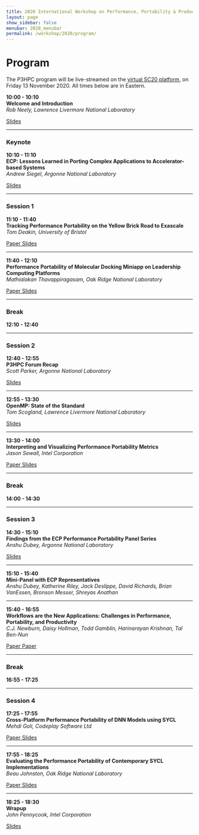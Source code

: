 ```yaml
---
title: 2020 International Workshop on Performance, Portability & Productivity in HPC
layout: page
show_sidebar: false
menubar: 2020_menubar
permalink: /workshop/2020/program/
---
```


# Program

The P3HPC program will be live-streamed on the [virtual SC20
platform](https://www.eventscribe.net/2020/SC20/), on Friday 13 November 2020. 
All times below are in Eastern.

<p>
<b>10:00 - 10:10</b><br />
<b>Welcome and Introduction</b><br />
<i>Rob Neely, Lawrence Livermore National Laboratory</i><br />
<div class="buttons">
 <a class="button is-primary" href="https://drive.google.com/file/d/1yAGKHzeydFIpGNUFX-9APnpbzsiEWeiX/view?usp=sharing">
  <span class="icon is-small">
   <i class="fas fa-chalkboard-teacher"></i>
  </span>
  <span>Slides</span>
 </a>
</div>
</p>

<hr>

### Keynote

<p>
<b>10:10 - 11:10</b><br />
<b>ECP: Lessons Learned in Porting Complex Applications to Accelerator-based Systems</b><br />
<i>Andrew Siegel, Argonne National Laboratory</i><br />
<div class="buttons">
 <a class="button is-primary" href="" disabled>
  <span class="icon is-small">
   <i class="fas fa-chalkboard-teacher"></i>
  </span>
  <span>Slides</span>
</a>
</div>
</p>

<hr>

### Session 1

<p>
<b>11:10 - 11:40</b><br />
<b>Tracking Performance Portability on the Yellow Brick Road to Exascale</b><br />  
<i>Tom Deakin, University of Bristol</i><br />
<div class="buttons">
 <a class="button is-primary" href="https://conferences.computer.org/scwpub/pdfs/P3HPC2020-7JoPMqLDMtHxH13RaK79h8/108800a001/108800a001.pdf">
  <span class="icon is-small">
   <i class="fas fa-file-alt"></i>
  </span>
  <span>Paper</span>
 </a>
 <a class="button is-primary" href="https://drive.google.com/file/d/1HNfXgb1bN7Py3i69bSLrfNZjqmcSbTOG/view?usp=sharing">
  <span class="icon is-small">
   <i class="fas fa-chalkboard-teacher"></i>
  </span>
  <span>Slides</span>
 </a>
</div>
</p>

<hr>

<p>
<b>11:40 - 12:10</b><br /> 
<b>Performance Portability of Molecular Docking Miniapp on Leadership Computing Platforms</b><br />
<i>Mathialakan Thavappiragasam, Oak Ridge National Laboratory</i><br />
<div class="buttons">
 <a class="button is-primary" href="https://conferences.computer.org/scwpub/pdfs/P3HPC2020-7JoPMqLDMtHxH13RaK79h8/108800a036/108800a036.pdf">
  <span class="icon is-small">
   <i class="fas fa-file-alt"></i>
  </span>
  <span>Paper</span>
 </a>
 <a class="button is-primary" href="https://drive.google.com/file/d/1rii9P89VeAyYHjZns8Op7UUIOcA_C47t/view?usp=sharing">
  <span class="icon is-small">
   <i class="fas fa-chalkboard-teacher"></i>
  </span>
  <span>Slides</span>
 </a>
</div>
</p>

<hr>

### Break

**12:10 - 12:40**

<hr>

### Session 2

<p>
<b>12:40 - 12:55</b><br />
<b>P3HPC Forum Recap</b><br />
<i>Scott Parker, Argonne National Laboratory</i><br />
<div class="buttons">
 <a class="button is-primary" href="" disabled>
  <span class="icon is-small">
   <i class="fas fa-chalkboard-teacher"></i>
  </span>
  <span>Slides</span>
 </a>
</div>
</p>

<hr>

<p>
<b>12:55 - 13:30</b><br />
<b>OpenMP: State of the Standard</b><br />
<i>Tom Scogland, Lawrence Livermore National Laboratory</i><br />
<div class="buttons">
 <a class="button is-primary" href="https://drive.google.com/file/d/1tDfFuDsg1x0xoB0iwkw4poSJno2vj3gj/view?usp=sharing">
  <span class="icon is-small">
   <i class="fas fa-chalkboard-teacher"></i>
  </span>
  <span>Slides</span>
 </a>
</div>
</p>

<hr>

<p>
<b>13:30 - 14:00</b><br /> 
<b>Interpreting and Visualizing Performance Portability Metrics</b><br />  
<i>Jason Sewall, Intel Corporation</i><br />
<div class="buttons">
 <a class="button is-primary" href="https://conferences.computer.org/scwpub/pdfs/P3HPC2020-7JoPMqLDMtHxH13RaK79h8/108800a014/108800a014.pdf">
  <span class="icon is-small">
   <i class="fas fa-file-alt"></i>
  </span>
  <span>Paper</span>
 </a>
 <a class="button is-primary" href="" disabled>
  <span class="icon is-small">
   <i class="fas fa-chalkboard-teacher"></i>
  </span>
  <span>Slides</span>
 </a>
</div>
</p>

<hr>

### Break

**14:00 - 14:30**

<hr>

### Session 3

<p>
<b>14:30 - 15:10</b><br /> 
<b>Findings from the ECP Performance Portability Panel Series</b><br />
<i>Anshu Dubey, Argonne National Laboratory</i><br />
<div class="buttons">
 <a class="button is-primary" href="https://drive.google.com/file/d/1X15tRqfsA-zYprh4J78ZHf8h9UON70Sq/view?usp=sharing">
  <span class="icon is-small">
   <i class="fas fa-chalkboard-teacher"></i>
  </span>
  <span>Slides</span>
 </a>
</div>
</p>

<hr>

<p>
<b>15:10 - 15:40</b><br />
<b>Mini-Panel with ECP Representatives</b><br />
<i>Anshu Dubey, Katherine Riley, Jack Deslippe, David Richards, Brian VanEssen, Bronson Messer, Shreyas Anathan</i><br />
</p>

<hr>

<p>
<b>15:40 - 16:55</b><br /> 
<b>Workflows are the New Applications: Challenges in Performance, Portability, and Productivity</b><br /> 
<i>C.J. Newburn, Daisy Hollman, Todd Gamblin, Harinarayan Krishnan, Tal Ben-Nun</i><br />
<div class="buttons">
 <a class="button is-primary" href="https://conferences.computer.org/scwpub/pdfs/P3HPC2020-7JoPMqLDMtHxH13RaK79h8/108800a057/108800a057.pdf">
  <span class="icon is-small">
   <i class="fas fa-file-alt"></i>
  </span>
  <span>Paper</span>
 </a>
 <a class="button is-primary" href="https://drive.google.com/file/d/1krT1e-Itx86cGC6ui3m5OlBjyP7k4DdH/view?usp=sharing">
  <span class="icon is-small">
   <i class="fas fa-file-alt"></i>
  </span>
  <span>Paper</span>
 </a>
</div>
</p>

<hr>

### Break

**16:55 - 17:25**

<hr>

### Session 4

<p>
<b>17:25 - 17:55</b><br />
<b>Cross-Platform Performance Portability of DNN Models using SYCL</b><br /> 
<i>Mehdi Goli, Codeplay Software Ltd</i><br />
<div class="buttons">
 <a class="button is-primary" href="https://conferences.computer.org/scwpub/pdfs/P3HPC2020-7JoPMqLDMtHxH13RaK79h8/108800a025/108800a025.pdf">
  <span class="icon is-small">
   <i class="fas fa-file-alt"></i>
  </span>
  <span>Paper</span>
 </a>
 <a class="button is-primary" href="https://drive.google.com/file/d/1ig4fQygN8GCzmB2X-wKmnPLQU3lgRvaJ/view?usp=sharing">
  <span class="icon is-small">
   <i class="fas fa-chalkboard-teacher"></i>
  </span>
  <span>Slides</span>
 </a>
</div>
</p>

<hr>

<p>
<b>17:55 - 18:25</b><br />  
<b>Evaluating the Performance Portability of Contemporary SYCL Implementations</b><br />
<i>Beau Johnston, Oak Ridge National Laboratory</i><br />
<div class="buttons">
 <a class="button is-primary" href="https://conferences.computer.org/scwpub/pdfs/P3HPC2020-7JoPMqLDMtHxH13RaK79h8/108800a045/108800a045.pdf">
  <span class="icon is-small">
   <i class="fas fa-file-alt"></i>
  </span>
  <span>Paper</span>
 </a>
 <a class="button is-primary" href="https://drive.google.com/file/d/1TNY2c8HPd8dOe1Ypmr4x74Sc3Nvc_KJf/view?usp=sharing">
  <span class="icon is-small">
   <i class="fas fa-chalkboard-teacher"></i>
  </span>
  <span>Slides</span>
 </a>
</div>
</p>

<hr>

<p>
<b>18:25 - 18:30</b><br />  
<b>Wrapup</b><br />  
<i>John Pennycook, Intel Corporation</i><br />
<div class="buttons">
 <a class="button is-primary" href="https://drive.google.com/file/d/1ls08b2M8Xa6pBqJ6MqnaIbH-2kmIQq-L/view?usp=sharing">
  <span class="icon is-small">
   <i class="fas fa-chalkboard-teacher"></i>
  </span>
  <span>Slides</span>
 </a>
</div>
</p>
